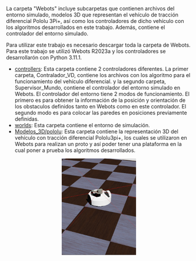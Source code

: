 La carpeta "Webots" incluye subcarpetas que contienen archivos del entorno simulado, modelos 3D que representan el vehículo de tracción diferencial Pololu 3Pi+, así como los controladores de dicho vehículo con los algoritmos desarrollados en este trabajo. Además, contiene el controlador del entorno simulado.

Para utilizar este trabajo es necesario descargar toda la carpeta de Webots. Para este trabajo se utilizó Webots R2023a y los controladores se desarrollarón con Python 3.11.1.

* [controllers](/Webots/controllers): Esta carpeta contiene 2 controladores diferentes. La primer carpeta, Contralador_VD, contiene los archivos con los algoritmo para el funcionamiento del vehículo diferencial.
y la segundo carpeta, Supervisor_Mundo, contiene el controlador del entorno simulado en Webots. El controlador del entorno tiene 2 modos de funcionamiento. El primero es para obtener la información de la posición y orientación de los obstaculos definidos tanto en Webots como en este controlador. El segundo modo es
para colocar las paredes en posiciones previamente definidas.
* [worlds](/Webots/worlds): Esta carpeta contiene el entorno de simulación.
* [Modelos_3D/pololu](/Webots/Modelos_3D/Pololu): Esta carpeta contiene la representación 3D del vehículo con tracción diferencial Pololu3pi+, los cuales se utilizaron en Webots para realizan un proto y así poder tener una plataforma en la cual poner a prueba los algoritmos desarrollados.
  
<p align="center">
  <img src="/Anexos/Pololu3pi+/Portada.png" width="40%" >
</p>

